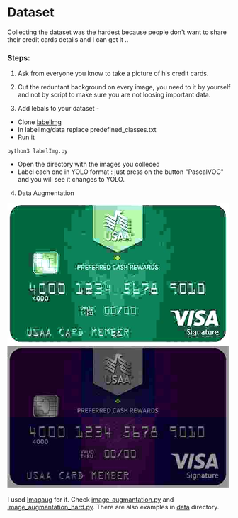 # Dataset


Collecting the dataset was the hardest because people don't want to share their credit cards details and I can get it ..

### Steps:

1. Ask from everyone you know to take a picture of his credit cards.

2. Cut the reduntant background on every image, you need to it by yourself and not by script to make sure you are not loosing important data.

3. Add lebals to your dataset - 
- Clone [labelImg](https://github.com/qaprosoft/labelImg)
- In labelImg/data replace predefined_classes.txt
- Run it
```
python3 labelImg.py
```
- Open the directory with the images you colleced
- Label each one in YOLO format : just press on the button "PascalVOC" and you will see it changes to YOLO.

4. Data Augmentation

![alt text](data/5/5_22.jpg) ![alt text](data/5/5_12.jpg)

I used [Imagaug](https://github.com/aleju/imgaug) for it. Check [image_augmantation.py](image_augmantation.py) and [image_augmantation_hard.py](image_augmantation_hard.py). There are also examples in [data](data/) directory.


